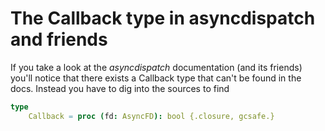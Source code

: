 # The Callback type in asyncdispatch and friends

If you take a look at the *asyncdispatch* documentation (and its friends) you'll notice that there exists a Callback type that can't be 
found in the docs. Instead you have to dig into the sources to find

```nim
type
    Callback = proc (fd: AsyncFD): bool {.closure, gcsafe.}
```
